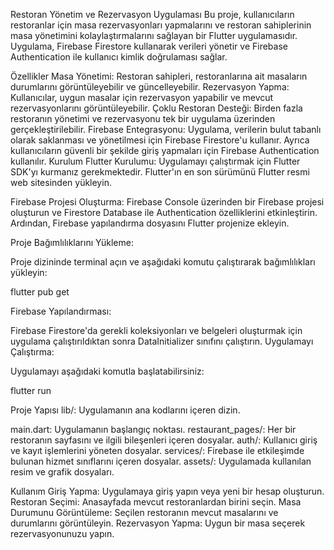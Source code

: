 Restoran Yönetim ve Rezervasyon Uygulaması
Bu proje, kullanıcıların restoranlar için masa rezervasyonları yapmalarını ve restoran sahiplerinin masa yönetimini kolaylaştırmalarını sağlayan bir Flutter uygulamasıdır. Uygulama, Firebase Firestore kullanarak verileri yönetir ve Firebase Authentication ile kullanıcı kimlik doğrulaması sağlar.

Özellikler
Masa Yönetimi: Restoran sahipleri, restoranlarına ait masaların durumlarını görüntüleyebilir ve güncelleyebilir.
Rezervasyon Yapma: Kullanıcılar, uygun masalar için rezervasyon yapabilir ve mevcut rezervasyonlarını görüntüleyebilir.
Çoklu Restoran Desteği: Birden fazla restoranın yönetimi ve rezervasyonu tek bir uygulama üzerinden gerçekleştirilebilir.
Firebase Entegrasyonu: Uygulama, verilerin bulut tabanlı olarak saklanması ve yönetilmesi için Firebase Firestore'u kullanır. Ayrıca kullanıcıların güvenli bir şekilde giriş yapmaları için Firebase Authentication kullanılır.
Kurulum
Flutter Kurulumu: Uygulamayı çalıştırmak için Flutter SDK'yı kurmanız gerekmektedir. Flutter'ın en son sürümünü Flutter resmi web sitesinden yükleyin.

Firebase Projesi Oluşturma: Firebase Console üzerinden bir Firebase projesi oluşturun ve Firestore Database ile Authentication özelliklerini etkinleştirin. Ardından, Firebase yapılandırma dosyasını Flutter projenize ekleyin.

Proje Bağımlılıklarını Yükleme:

Proje dizininde terminal açın ve aşağıdaki komutu çalıştırarak bağımlılıkları yükleyin:

flutter pub get

Firebase Yapılandırması:

Firebase Firestore'da gerekli koleksiyonları ve belgeleri oluşturmak için uygulama çalıştırıldıktan sonra DataInitializer sınıfını çalıştırın.
Uygulamayı Çalıştırma:

Uygulamayı aşağıdaki komutla başlatabilirsiniz:

flutter run 

Proje Yapısı
lib/: Uygulamanın ana kodlarını içeren dizin.

main.dart: Uygulamanın başlangıç noktası.
restaurant_pages/: Her bir restoranın sayfasını ve ilgili bileşenleri içeren dosyalar.
auth/: Kullanıcı giriş ve kayıt işlemlerini yöneten dosyalar.
services/: Firebase ile etkileşimde bulunan hizmet sınıflarını içeren dosyalar.
assets/: Uygulamada kullanılan resim ve grafik dosyaları.

Kullanım
Giriş Yapma: Uygulamaya giriş yapın veya yeni bir hesap oluşturun.
Restoran Seçimi: Anasayfada mevcut restoranlardan birini seçin.
Masa Durumunu Görüntüleme: Seçilen restoranın mevcut masalarını ve durumlarını görüntüleyin.
Rezervasyon Yapma: Uygun bir masa seçerek rezervasyonunuzu yapın.
